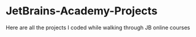 # JetBrains-Academy-Projects
Here are all the projects I coded while walking through JB online courses
